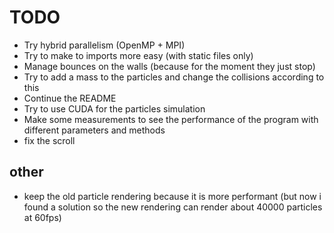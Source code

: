 # TODO


- Try hybrid parallelism (OpenMP + MPI)
- Try to make to imports more easy (with static files only)
- Manage bounces on the walls (because for the moment they just stop)
- Try to add a mass to the particles and change the collisions according to this
- Continue the README
- Try to use CUDA for the particles simulation
- Make some measurements to see the performance of the program with different parameters and methods
- fix the scroll

## other

- keep the old particle rendering because it is more performant (but now i found a solution so the new rendering can render about 40000 particles at 60fps)
